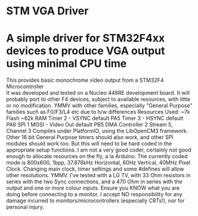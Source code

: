# STM VGA Driver
# A simple driver for STM32F4xx devices to produce VGA output using minimal CPU time
This provides basic monochrome video output from a STM32F4 Microcontroller  
   It was developed and tested on a Nucleo 446RE development board.
   It will probably port to other F4 devices, subject to available resources,
   with little or no modification. YMMV with other families, especially 
   "General Purpose" families such as F0/F3/L4 etc due to h/w differences
   Resources Used:
     ~7k Flash
     ~62k RAM
     Timer 2 - VSYNC          default PA5
     Timer 3 - HSYNC          default PA6
     SPI 1 MOSI - Video Out   default PB5
     DMA Controller 2 Stream 5, Channel 3
     Compiles under PlatformIO, using the LibOpenCM3 framework.
  Other 16 bit General Purpose timers should also work, and other SPI modules
  should work too. But this will need to be hard coded in the appropriate 
  setup functions. I am not a very good coder, certainly not good enough to 
  allocate resources on the fly, a la Arduino.
  The currently coded mode is 800x600, 1bpp, 37.878kHz Horizontal, 60Hz Vertical, 40MHz Pixel Clock.
  Changing main clock, timer settings and some #defines will allow other resolutions. YMMV.
  I've tested with a LG TV, with 33 Ohm resistors in series with the two Sync connections, and a 470 Ohm in series
  with the output and one or more colour inputs. Ensure you KNOW what you are doing before connecting to a monitor.
  I accept NO responsibility for any damage incurred to monitors/microcontrollers (especially CRTs!), nor for personal injury.
